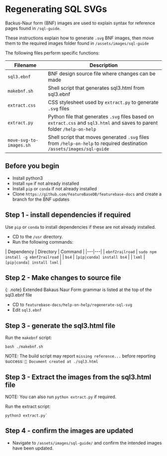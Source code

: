 # Regenerating SQL SVGs

Backus-Naur form (BNF) images are used to explain syntax for reference pages found in `/sql-guide`.

These instructions explain how to generate `.svg` BNF images, then move them to the required images folder found in `/assets/images/sql-guide`

The following files perform specific functions:

| Filename | Description |
|---|---|
| `sql3.ebnf` | BNF design source file where changes can be made |
| `makebnf.sh` | Shell script that generates sql3.html from sql3.ebnf |
| `extract.css` | CSS stylesheet used by `extract.py` to generate `.svg` files |
| `extract.py` | Python file that generates `.svg` files based on `extract.css` and `sql3.html` and saves to parent folder `/help-on-help` |
| `move-svg-to-images.sh` | Shell script that moves generated `.svg` files from `/help-on-help` to required destination `/assets/images/sql-guide` |

## Before you begin

* Install python3
* Install `npm` if not already installed
* Install `pip` or `conda` if not already installed
* Clone `https://github.com/FeatureBaseDB/featurebase-docs` and create a branch for the BNF updates

## Step 1 - install dependencies if required

Use `pip` or `conda` to install dependencies if these are not already installed.

* CD to the `/usr` directory.
* Run the following commands:

| Dependency | Directory | Command |
|---|---|
| `ebnf2railroad` | `sudo npm install -g ebnf2railroad` |
| `bs4` | `[pip|conda] install bs4` |
| `lxml` | `[pip|conda] install lxml` |

## Step 2 - Make changes to source file

{: .note}
Extended Bakaus Naur Form grammar is listed at the top of the sql3.ebnf file

* CD to `featurebase-docs/help-on-help/regenerate-sql-svg`
* Edit  `sql3.ebnf`

## Step 3 - generate the sql3.html file

Run the `makebnf` script:

```
bash ./makebnf.sh
```

NOTE: The build script may report `missing reference...` before reporting success: `📜 Document created at ./sql3.html`

## Step 3 - Extract the images from the sql3.html file

NOTE: You can also run `python extract.py` if required.

Run the extract script:

```
python3 extract.py`
```

## Step 4 - confirm the images are updated

* Navigate to `/assets/images/sql-guide/` and confirm the intended images have been updated.

